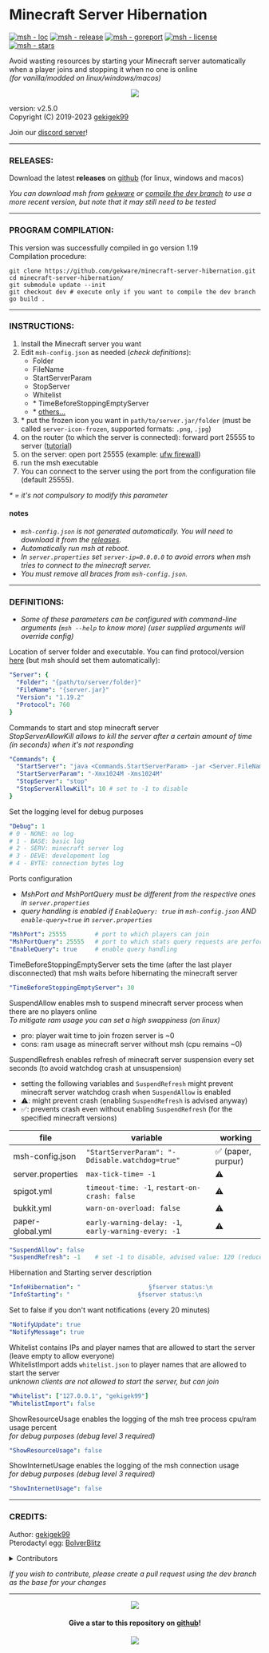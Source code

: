 # Minecraft Server Hibernation  

[![msh - loc](https://tokei.rs/b1/github/gekware/minecraft-server-hibernation)](https://github.com/gekware/minecraft-server-hibernation)
[![msh - release](https://img.shields.io/github/release/gekware/minecraft-server-hibernation?color=05aefc)](https://github.com/gekware/minecraft-server-hibernation/releases)
[![msh - goreport](https://goreportcard.com/badge/github.com/gekware/minecraft-server-hibernation)](https://goreportcard.com/report/github.com/gekware/minecraft-server-hibernation)
[![msh - license](https://img.shields.io/github/license/gekware/minecraft-server-hibernation?color=6fff00)](https://github.com/gekware/minecraft-server-hibernation/blob/master/LICENSE)
[![msh - stars](https://img.shields.io/github/stars/gekware/minecraft-server-hibernation?color=ffbd19)](https://github.com/gekware/minecraft-server-hibernation/stargazers)

Avoid wasting resources by starting your Minecraft server automatically when a player joins and stopping it when no one is online  
_(for vanilla/modded on linux/windows/macos)_  

<p align="center" >
    <a href="https://github.com/gekware/minecraft-server-hibernation" >
        <img src="https://raw.githubusercontent.com/gekware/minecraft-server-hibernation/c6a80ea835bea9f9a795c0805ab0e99ba326273c/res/icon/msh.png" >
    </a>
</p>

version: v2.5.0  
Copyright (C) 2019-2023 [gekigek99](https://github.com/gekigek99)  

Join our [discord server](https://discord.com/invite/guKB6ETeMF)!  

-----
### RELEASES:
Download the latest **releases** on [github](https://github.com/gekware/minecraft-server-hibernation/releases) (for linux, windows and macos)  

_You can download msh from [gekware](https://msh.gekware.net/) or [compile the dev branch](#PROGRAM-COMPILATION) to use a more recent version, but note that it may still need to be tested_

-----
### PROGRAM COMPILATION:
This version was successfully compiled in go version 1.19  
Compilation procedure:
```command
git clone https://github.com/gekware/minecraft-server-hibernation.git  
cd minecraft-server-hibernation/  
git submodule update --init
git checkout dev # execute only if you want to compile the dev branch
go build .
```

-----
### INSTRUCTIONS:
1. Install the Minecraft server you want
2. Edit `msh-config.json` as needed (*check definitions*):
    - Folder
    - FileName
    - StartServerParam
    - StopServer
	- Whitelist
    - \* TimeBeforeStoppingEmptyServer
    - \* [others...](#DEFINITIONS)
3. \* put the frozen icon you want in `path/to/server.jar/folder` (must be called `server-icon-frozen`, supported formats: `.png`, `.jpg`)
4. on the router (to which the server is connected): forward port 25555 to server ([tutorial](https://www.wikihow.com/Open-Ports#Opening-Router-Firewall-Ports))
5. on the server: open port 25555 (example: [ufw firewall](https://www.configserverfirewall.com/ufw-ubuntu-firewall/ubuntu-firewall-open-port/))
6. run the msh executable
7. You can connect to the server using the port from the configuration file (default 25555).

_\* = it's not compulsory to modify this parameter_

#### notes
- _`msh-config.json` is not generated automatically. You will need to download it from the [releases](https://github.com/gekware/minecraft-server-hibernation/releases)._
- _Automatically run msh at reboot._
- _In `server.properties` set `server-ip=0.0.0.0` to avoid errors when msh tries to connect to the minecraft server._
- _You must remove all braces from `msh-config.json`._  

-----
### DEFINITIONS:
- _Some of these parameters can be configured with command-line arguments (`msh --help` to know more) (user supplied arguments will override config)_  

Location of server folder and executable. You can find protocol/version [here](https://wiki.vg/Protocol_version_numbers) (but msh should set them automatically):
```yaml
"Server": {
  "Folder": "{path/to/server/folder}"
  "FileName": "{server.jar}"
  "Version": "1.19.2"
  "Protocol": 760
}
```

Commands to start and stop minecraft server  
_StopServerAllowKill allows to kill the server after a certain amount of time (in seconds) when it's not responding_
```yaml
"Commands": {
  "StartServer": "java <Commands.StartServerParam> -jar <Server.FileName> nogui"
  "StartServerParam": "-Xmx1024M -Xms1024M"
  "StopServer": "stop"
  "StopServerAllowKill": 10	# set to -1 to disable
}
```

Set the logging level for debug purposes
```yaml
"Debug": 1
# 0 - NONE: no log
# 1 - BASE: basic log
# 2 - SERV: minecraft server log
# 3 - DEVE: developement log
# 4 - BYTE: connection bytes log
```

Ports configuration
- _MshPort and MshPortQuery must be different from the respective ones in `server.properties`_
- _query handling is enabled if `EnableQuery: true` in `msh-config.json` AND `enable-query=true` in `server.properties`_
```yaml
"MshPort": 25555		# port to which players can join
"MshPortQuery": 25555	# port to which stats query requests are performed from clients
"EnableQuery": true		# enable query handling
```

TimeBeforeStoppingEmptyServer sets the time (after the last player disconnected) that msh waits before hibernating the minecraft server
```yaml
"TimeBeforeStoppingEmptyServer": 30
```

SuspendAllow enables msh to suspend minecraft server process when there are no players online  
_To mitigate ram usage you can set a high swappiness (on linux)_  
- pro:  player wait time to join frozen server is ~0  
- cons: ram usage as minecraft server without msh (cpu remains ~0)  

SuspendRefresh enables refresh of minecraft server suspension every set seconds (to avoid watchdog crash at unsuspension)  
- setting the following variables and `SuspendRefresh` might prevent minecraft server watchdog crash when `SuspendAllow` is enabled  
- ⚠️: might prevent crash (enabling `SuspendRefresh` is advised anyway)  
- ✅: prevents crash even without enabling `SuspendRefresh` (for the specified minecraft versions)  

|       file        |                       variable                       |       working       |
| ----------------- | ---------------------------------------------------- | ------------------- |
| msh-config.json   | `"StartServerParam": "-Ddisable.watchdog=true"`      | ✅ (paper, purpur) |
| server.properties | `max-tick-time= -1`                                  | ⚠️                 |
| spigot.yml        | `timeout-time: -1`, `restart-on-crash: false`        | ⚠️                 |
| bukkit.yml        | `warn-on-overload: false`                            | ⚠️                 |
| paper-global.yml  | `early-warning-delay: -1`, `early-warning-every: -1` | ⚠️                 |

```yaml
"SuspendAllow": false
"SuspendRefresh": -1	# set -1 to disable, advised value: 120 (reduce if minecraft server keeps crashing)
```

Hibernation and Starting server description
```yaml
"InfoHibernation": "                   §fserver status:\n                   §b§lHIBERNATING"
"InfoStarting": "                   §fserver status:\n                    §6§lWARMING UP"
```

Set to false if you don't want notifications (every 20 minutes)
```yaml
"NotifyUpdate": true
"NotifyMessage": true
```

Whitelist contains IPs and player names that are allowed to start the server (leave empty to allow everyone)  
WhitelistImport adds `whitelist.json` to player names that are allowed to start the server  
_unknown clients are not allowed to start the server, but can join_  
```yaml
"Whitelist": ["127.0.0.1", "gekigek99"]
"WhitelistImport": false
```

ShowResourceUsage enables the logging of the msh tree process cpu/ram usage percent  
_for debug purposes (debug level 3 required)_
```yaml
"ShowResourceUsage": false
```

ShowInternetUsage enables the logging of the msh connection usage  
_for debug purposes (debug level 3 required)_
```yaml
"ShowInternetUsage": false
```

-----
### CREDITS:  

Author: [gekigek99](https://github.com/gekigek99)  
Pterodactyl egg: [BolverBlitz](https://github.com/gekware/minecraft-server-hibernation-pterodactyl-egg)  
<details>
	<summary>Contributors</summary>
	<ul>
		<li><a href="https://github.com/gekware/minecraft-server-hibernation/commits?author=najtin">najtin</a></li>
		<li><a href="https://github.com/gekware/minecraft-server-hibernation/commits?author=lubocode">lubocode</a></li>
		<li><a href="https://github.com/gekware/minecraft-server-hibernation/commits?author=BolverBlitz">BolverBlitz</a></li>
		<li><a href="https://github.com/gekware/minecraft-server-hibernation/commits?author=f8ith">f8ith</a></li>
		<li><a href="https://github.com/gekware/minecraft-server-hibernation/commits?author=Br31zh">Br31zh</a></li>
		<li><a href="https://github.com/gekware/minecraft-server-hibernation/commits?author=someotherotherguy">someotherotherguy</a></li>
		<li><a href="https://github.com/gekware/minecraft-server-hibernation/commits?author=navidmafi">navidmafi</a></li>
		<li><a href="https://github.com/gekware/minecraft-server-hibernation/commits?author=cromefire">cromefire</a></li>
		<li><a href="https://github.com/gekware/minecraft-server-hibernation/commits?author=andreblanke">andreblanke</a></li>
		<li><a href="https://github.com/gekware/minecraft-server-hibernation/commits?author=KyleGospo">KyleGospo</a></li>
		<li><a href="https://github.com/gekware/minecraft-server-hibernation/commits?author=A-wels">A-wels</a></li>
		<li><a href="https://github.com/gekware/minecraft-server-hibernation/commits?author=dxomg">dxomg</a></li>
		<li><a href="https://github.com/gekware/minecraft-server-hibernation/commits?author=JackGlobetrotter">JackGlobetrotter</a></li>
		<li><a href="https://github.com/gekware/minecraft-server-hibernation/commits?author=Chris6ix">Chris6ix</a></li>
		<li><a href="https://github.com/gekware/minecraft-server-hibernation/commits?author=TheDevMinerTV">TheDevMinerTV</a></li>
	</ul>
</details>

_If you wish to contribute, please create a pull request using the dev branch as the base for your changes_

-----

<p align="center" >
    <a href="https://www.buymeacoffee.com/gekigek99" >
        <img src="https://raw.githubusercontent.com/gekware/minecraft-server-hibernation/c6a80ea835bea9f9a795c0805ab0e99ba326273c/res/icon/buymeacoffee.png" >
    </a>
</p>

<h4 align="center" >
    Give a star to this repository on <a href="https://github.com/gekware/minecraft-server-hibernation" > github</a>!
</h4>

<p align="center" >
    <a href="https://github.com/gekware/minecraft-server-hibernation/stargazers" >
        <img src="https://reporoster.com/stars/gekware/minecraft-server-hibernation" >
    </a>
</p>
